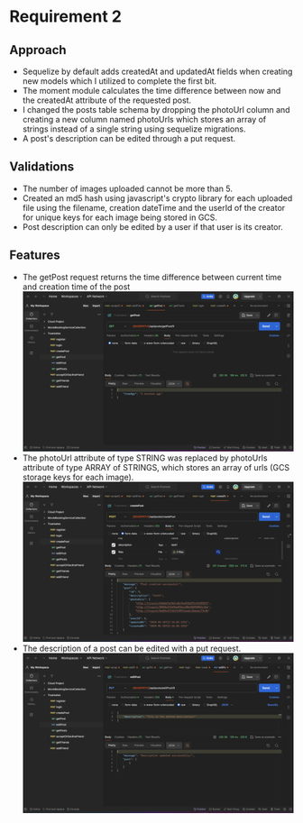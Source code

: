# Requirement 2

## Approach

-   Sequelize by default adds createdAt and updatedAt fields when creating new models which I utilized to complete the first bit.
-   The moment module calculates the time difference between now and the createdAt attribute of the requested post.
-   I changed the posts table schema by dropping the photoUrl column and creating a new column named photoUrls which stores an array of strings instead of a single string using sequelize migrations.
-   A post's description can be edited through a put request.

## Validations

-   The number of images uploaded cannot be more than 5.
-   Created an md5 hash using javascript's crypto library for each uploaded file using the filename, creation dateTime and the userId of the creator for unique keys for each image being stored in GCS.
-   Post description can only be edited by a user if that user is its creator.

## Features

-   The getPost request returns the time difference between current time and creation time of the post
    ![Getting Started](./api_call_screenshots/getPost_success.png)
-   The photoUrl attribute of type STRING was replaced by photoUrls attribute of type ARRAY of STRINGS, which stores an array of urls (GCS storage keys for each image).
    ![Getting Started](./api_call_screenshots/createPost_success.png)
-   The description of a post can be edited with a put request.
    ![Getting Started](./api_call_screenshots/editPost_success.png)
